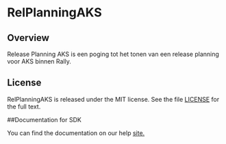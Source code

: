 RelPlanningAKS
=========================

## Overview
Release Planning AKS is een poging tot het tonen van een release planning voor AKS binnen Rally.

## License

RelPlanningAKS is released under the MIT license.  See the file [LICENSE](./LICENSE) for the full text.

##Documentation for SDK

You can find the documentation on our help [site.](https://help.rallydev.com/apps/2.1/doc/)
